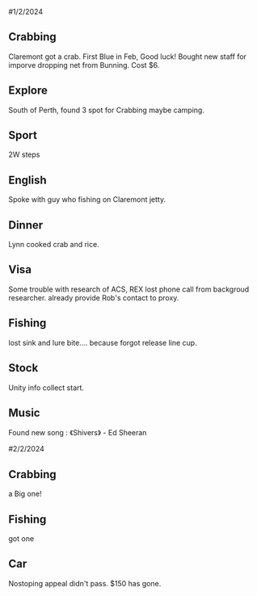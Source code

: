 #1/2/2024

## Crabbing
Claremont got a crab. First Blue in Feb, Good luck!
Bought new staff for imporve dropping net from Bunning.
Cost $6.

## Explore
South of Perth, found 3 spot for Crabbing maybe camping.

## Sport
2W steps

## English
Spoke with guy who fishing on Claremont jetty.

## Dinner
Lynn cooked crab and rice.

## Visa
Some trouble with research of ACS, REX lost phone call from backgroud researcher. already provide Rob's contact to proxy.

## Fishing
lost sink and lure bite.... because forgot release line cup.

## Stock
Unity info collect start.

## Music
Found new song : 《Shivers》 - Ed Sheeran


#2/2/2024

## Crabbing
a Big one!

## Fishing
got one

## Car
Nostoping appeal didn't pass. $150 has gone.